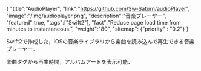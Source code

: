 {
    "title":"AudioPlayer",
    "link":"https://github.com/Sw-Saturn/audioPlayer",
    "image":"/img/audioplayer.png",
    "description":"音楽プレーヤー",
    "featured":true,
    "tags":["Swift2"],
    "fact":"Reduce page load time from minutes to instantaneous.",
    "weight":"80",
    "sitemap": {"priority" : "0.2"}
}

Swift2で作成した，iOSの音楽ライブラリから楽曲を読み込んで再生できる音楽プレーヤー．

楽曲タグから再生時間，アルバムアートを表示可能．
